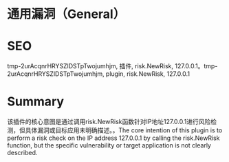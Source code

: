 # 通用漏洞（General）
# SEO
tmp-2urAcqnrHRYSZlDSTpTwojumhjm, 插件, risk.NewRisk, 127.0.0.1。tmp-2urAcqnrHRYSZlDSTpTwojumhjm, plugin, risk.NewRisk, 127.0.0.1
# Summary
该插件的核心意图是通过调用risk.NewRisk函数针对IP地址127.0.0.1进行风险检测，但具体漏洞或目标应用未明确描述。。The core intention of this plugin is to perform a risk check on the IP address 127.0.0.1 by calling the risk.NewRisk function, but the specific vulnerability or target application is not clearly described.
